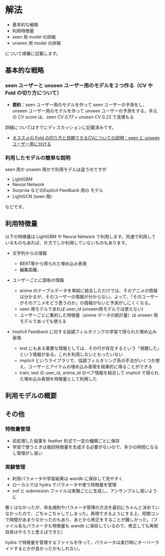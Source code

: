 # 解法

- 基本的な戦略
- 利用特徴量
- seen 用 model の詳細
- unseen 用 model の詳細

について順番に記載します。

## 基本的な戦略

### seen ユーザーと unseen ユーザー用のモデルを２つ作る（CV や Fold の切り方について）

- **要約**：seen ユーザー用のモデルを作って seen ユーザーの予測をし、unseen ユーザー用のモデルを作って unseen ユーザーの予測をする。手元の CV score は、seen CV *0.77 + unseen CV* 0.23 で見積もる

詳細についてはすでにディスカッションに記載済みです。

- [オススメの Fold の切り方と信頼できるCVについての説明：seen と unseen ユーザー用に分ける](https://www.guruguru.science/competitions/21/discussions/3e3f5be8-7414-439a-b79f-f3d7e004d920/)

### 利用したモデルの簡単な説明

seen 用か unseen 用かで利用モデルは違うのですが

- LightGBM
- Neural Network
- Surprise などのExplicit Feedback 用の モデル
- LightGCN (seen 用)

などです。

## 利用特徴量

以下の特徴量は LightGBM や Neural Network で利用します。共通で利用しているものもあれば、片方でしか利用していないものもあります。

- 文字列からの情報
  - BERT等から得られた埋め込み表現
  - 編集距離、

- ユーザーごとに固有の情報
  - anime のテーブルデータを単純に結合しただけでは、そのアニメの情報は分かるが、そのユーザーの情報が分からない。よって、「そのユーザーがそのアニメをどう思うのか」の情報がないと予測がしにくくなる。
  - seen 用モデルであれば user_id (unseen用モデルでは使えない)
  - ユーザーごとに集約した特徴量（anime データの統計量）は unseen 用モデルであっても使える
- Implicit Feedback に対する協調フィルタリングの学習で得られた埋め込み表現
  - test にもある重要な情報としては、その行が存在するという「視聴した」という情報がある。これを利用しないともったいない
  - implicit というライブラリで、協調フィルタリング系の手法がいくつか使え、ユーザーとアイテムの埋め込み表現を結果的に得ることができる
  - train, test の user_id, anime_id のペア情報を結合して implicit で得られた埋め込み表現を特徴量として利用した

## 利用モデルの概要

## その他

### 特徴量管理

- 前処理した結果を feather 形式で一定の種類ごとに保存
- 学習で使うときは毎回特徴量を生成する必要がないので、多少の時短になるし管理がし易い

### 実験管理

- 利用パラメータや学習結果は wandb に保存して見やすく
- ローカルでは hydra でパラメータや使う特徴量を管理
- oof と submission ファイルは実験ごとに生成し、アンサンブルし易いように

悪くはなかったが、命名規則やパラメータ管理の方法を最初にちゃんと決めていなかったので、ごちゃごちゃしてしまった。再現できるようにする上、短期コンで時間があまりなかったのもあり、あとから修正をすることが難しかった。（ファイル名もパラメータも特徴量も wandb に保存しているので、修正しても再現自体はやろうと思えばできた）

hydra で特徴量を管理するファイルを作って、パラメータは実行時にオーバーライドするとかが良かったかもしれない。
